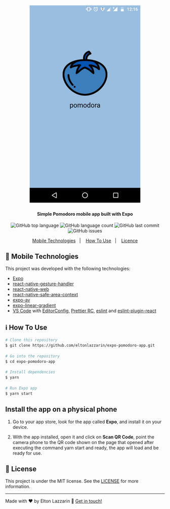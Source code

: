 <h1 align="center">
    <img alt="Login" src="https://github.com/eltonlazzarin/expo-pomodoro-app/blob/master/screenshots/mobileapp.gif" hight="380" width="350" />
    <br>
</h1>

<h4 align="center">
  Simple Pomodoro mobile app built with Expo
</h4>
<p align="center">
  <img alt="GitHub top language" src="https://img.shields.io/github/languages/top/eltonlazzarin/expo-pomodoro-app">

  <img alt="GitHub language count" src="https://img.shields.io/github/languages/count/eltonlazzarin/expo-pomodoro-app">

  <img alt="GitHub last commit" src="https://img.shields.io/github/last-commit/eltonlazzarin/expo-pomodoro-app">

  <img alt="GitHub issues" src="https://img.shields.io/github/issues/eltonlazzarin/expo-pomodoro-app">
  
<p align="center">
  <a href="#rocket-mobile-technologies">Mobile Technologies</a>&nbsp;&nbsp;&nbsp;|&nbsp;&nbsp;&nbsp;
  <a href="#information_source-how-to-use">How To Use</a>&nbsp;&nbsp;&nbsp;|&nbsp;&nbsp;&nbsp;
  <a href="#memo-license">Licence</a>
</p>

## :rocket: Mobile Technologies

This project was developed with the following technologies:

- [Expo](https://expo.io/)
- [react-native-gesture-handler](https://docs.expo.io/versions/latest/sdk/gesture-handler/)
- [react-native-web](https://code.visualstudio.com)
- [react-native-safe-area-context](https://docs.expo.io/versions/v33.0.0/introduction/running-in-the-browser/)
- [expo-av](https://docs.expo.io/versions/latest/sdk/av/)
- [expo-linear-gradient](https://docs.expo.io/versions/latest/sdk/linear-gradient)
- [VS Code](https://code.visualstudio.com) with [EditorConfig](https://marketplace.visualstudio.com/items?itemName=EditorConfig.EditorConfig), [Prettier RC](https://github.com/prettier/prettier), [eslint](https://eslint.org/) and [eslint-plugin-react](https://github.com/yannickcr/eslint-plugin-react)

## :information_source: How To Use

```bash
# Clone this repository
$ git clone https://github.com/eltonlazzarin/expo-pomodoro-app.git

# Go into the repository
$ cd expo-pomodoro-app

# Install dependencies
$ yarn

# Run Expo app
$ yarn start
```

## Install the app on a physical phone

1. Go to your app store, look for the app called <strong>Expo</strong>, and install it on your device.

2. With the app installed, open it and click on <strong>Scan QR Code</strong>, point the camera phone to the QR code shown on the page that opened after executing the command yarn start and ready, the app will load and be ready for use.

## :memo: License

This project is under the MIT license. See the [LICENSE](https://github.com/eltonlazzarin/gobarber/blob/master/LICENSE) for more information.

---

Made with ♥ by Elton Lazzarin :wave: [Get in touch!](https://www.linkedin.com/in/eltonlazzarin/)
